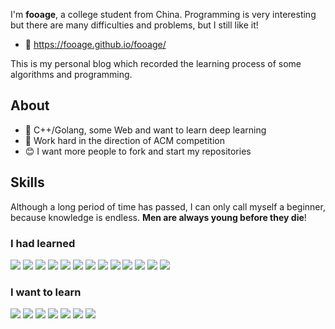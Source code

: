 I'm **fooage**, a college student from China. Programming is very interesting but there are many difficulties and problems, but I still like it!

- 🚀 <https://fooage.github.io/fooage/>

This is my personal blog which recorded the learning process of some algorithms and programming.

## About

- 📕 C++/Golang, some Web and want to learn deep learning
- 🌱 Work hard in the direction of ACM competition
- 😊 I want more people to fork and start my repositories

## Skills

Although a long period of time has passed, I can only call myself a beginner, because knowledge is endless. **Men are always young before they die**!

### I had learned

[![](https://img.shields.io/badge/Windows-✔-0078d6)]()
[![](https://img.shields.io/badge/Go-✔-00add8)]()
[![](https://img.shields.io/badge/Markdown-✔-000000)]()
[![](https://img.shields.io/badge/C++-✔-00599c)]()
[![](https://img.shields.io/badge/VsCode-✔-007acc)]()
[![](https://img.shields.io/badge/Linux-✔-fcc624)]()
[![](https://img.shields.io/badge/HTML5-✔-e34f26)]()
[![](https://img.shields.io/badge/CSS3-✔-1572b6)]()
[![](https://img.shields.io/badge/JavaScript-✔-f7df1e)]()
[![](https://img.shields.io/badge/Docker-✔-2496ed)]()
[![](https://img.shields.io/badge/Python-✔-ee4c2c)]()
[![](https://img.shields.io/badge/MongoDB-✔-47a248)]()
[![](https://img.shields.io/badge/jQuery-✔-0769ad)]()

### I want to learn

[![](https://img.shields.io/badge/Redis-✘-dc382d)]()
[![](https://img.shields.io/badge/Unity-✘-000000)]()
[![](https://img.shields.io/badge/MySQL-✘-4479a1)]()
[![](https://img.shields.io/badge/Pytorch-✘-ee4c2c)]()
[![](https://img.shields.io/badge/JSON-✘-000000)]()
[![](https://img.shields.io/badge/NodeJs-✘-339933)]()
[![](https://img.shields.io/badge/Adobe-✘-ff0000)]()
